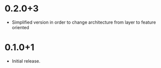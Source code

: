 # 0.2.0+3

- Simplified version in order to change architecture from layer to feature oriented


# 0.1.0+1

- Initial release.
